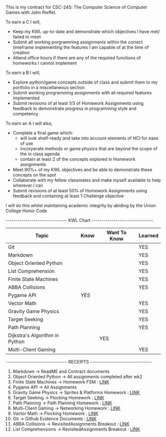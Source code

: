 This is my contract for CSC-245: The Computer Science of Computer Games with John Rieffel.

To earn a C I will,

* Keep my KWL up-to-date and demonstrate which objectives I have met/ failed to meet
* Submit all working porgramming assignments within the correct timeframe implementing the features I am capable of at the time of creation
* Attend office hours if there are any of the required functions of homeworks I cannot implement

To earn a B I will,

* Explore python/game concepts outside of class and submit them to my portfolio in a miscellaneous section
* Submit working programming assignments with all required features implemented
* Submit revisions of at least 1/3 of Homework Assignments using feedback to demonstrate progress in programming style and competency

To earn an A I will also, 

* Complete a final game which:
    * will look shelf-ready and take into account elements of HCI for ease of use
    * incorperate methods or game physics that are beyond the scope of the in class agenda
    * contain at least 2 of the concepts explored in Homework assignments
* Meet 90%+ of my KWL objectives and be able to demonstrate these concepts on the spot
* Collaberate with my fellow classmates and make myself available to help wherever I can
* Submit revisions of at least 50% of Homework Assignments using feedback and containing at least 1 Challenge objective

I will do this whilst maintaining academic integrity by abiding by the Union College Honor Code

------------------------------- KWL Chart -------------------------------

| Topic | Know | Want To Know | Learned |
| ----------- | ----------- | ----------- | ----------- |
| Git |  |  | YES |
| Markdown |  |  | YES |
| Object Oriented Python |  |  | YES |
| List Comprehension |  |  | YES |
| Finite State Machines |  |  | YES |
| ABBA Collisions |  |  | YES |
| Pygame API | YES |  |  |
| Vector Math |  |  | YES |
| Gravity Game Physics |  |  | YES |
| Target Seeking |  |  | YES |
| Path Planning |  |  | YES |
| Dijkstra's Algorithm in Python |  | YES |  |
| Multi-Client Gaming |  |  | YES |

------------------------------- RECEIPTS -------------------------------

1. Markdown &rarr; ReadME and Contract documents
2. Object Oriented Python &rarr; All assignments completed after wk2
3. Finite State Machines &rarr; Homework FSM : [LINK](./HomeworkAssignments/FSM%20V2)
4. Pygame API &rarr; All Assignments
5. Gravity Game Physics &rarr; Sprites & Platforms Homework : [LINK](./HomeworkAssignments/Sprites_Platforms)
6. Target Seeking &rarr; Flocking Homework : [LINK](./HomeworkAssignments/Flocking)
7. Path Planning &rarr; Path Planning Homework : [LINK](./HomeworkAssignments/PathPlanning)
8. Multi-Client Gaming &rarr; Networking Homework : [LINK](./HomeworkAssignments/Networking)
9. Vactor Math &rarr; Flocking Homework : [LINK](./HomeworkAssignments/Flocking)
10. Git &rarr; Github Evidence Documents : [LINK](./Miscellaneous)
11. ABBA Collisions &rarr; RevisitedAssignments Breakout : [LINK](./RevisitedAssignments/Breakout)
12. List Comprehensions &rarr; RevisitedAssignments Breakout : [LINK](./RevisitedAssignments/Breakout)









